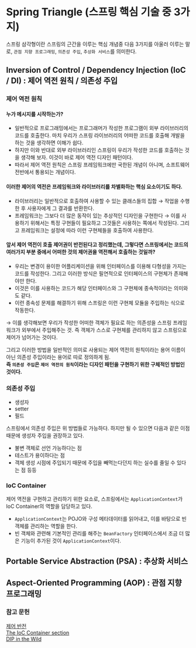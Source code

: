 # Spring Triangle (스프링 핵심 기술 중 3가지)
스프링 삼각형이란 스프링의 근간을 이루는 핵심 개념중 다음 3가지를 아울러 이루는 말로, `관점 지향 프로그래밍`, `의존성 주입`, `추상화 서비스`를 의미한다.
## Inversion of Control / Dependency Injection (IoC / DI) : 제어 역전 원칙 / 의존성 주입
### 제어 역전 원칙
#### 누가 메시지를 시작하는가?
- 일반적으로 프로그래밍에서는 프로그래머가 작성한 프로그램이 외부 라이브러리의 코드를 호출한다. 마치 우리가 스프링 라이브러리의 어떠한
코드를 호출해 개발을 하는 것을 생각하면 이해가 쉽다.
- 하지만 이와 반대로 외부 라이브러리인 스프링이 우리가 작성한 코드를 호출하는 것을 생각해 보자. 이것이 바로 제어 역전 디자인 패턴이다.
- 따라서 제어 역전 원칙은 스프링 프레임워크에만 국한된 개념이 아니며, 소프트웨어 전반에서 통용되는 개념이다.

#### 이러한 제어의 역전은 프레임워크와 라이브러리를 차별화하는 핵심 요소이기도 하다.
- 라이브러리는 일반적으로 호출하여 사용할 수 있는 클래스들의 집합 &rarr; 작업을 수행한 후 사용자에게 그 결과를 반환한다.
- 프레임워크는 그보다 더 많은 동작이 있는 추상적인 디자인을 구현한다 &rarr; 이를 사용하기 위해서는 특정 구현들이 필요하고
그것들은 사용하는 쪽에서 작성된다. 그리고 프레임워크는 설정에 따라 이런 구현체들을 호출하여 사용한다.

#### 앞서 제어 역전이 호출 제어권이 반전된다고 정리했는데, 그렇다면 스프링에서는 코드의 여러가지 부분 중에서 어떠한 것의 제어권을 역전해서 호출하는 것일까?
- 우리는 변경이 용이한 어플리케이션을 위해 인터페이스를 이용해 다형성을 가지는 코드를 작성한다. 그리고 이러한 방식은
  필연적으로 인터페이스의 구현체가 존재해야만 한다.
- 이것은 이를 사용하는 코드가 해당 인터페이스와 그 구현체에 종속적이라는 의미와도 같다.
- 이런 종속성 문제를 해결하기 위해 스프링은 이런 구현체 모듈을 주입하는 식으로 작동한다.

&rarr; 이를 생각해보면 우리가 작성한 어떠한 객체가 필요로 하는 의존성을 스프링 프레임워크가 외부에서 주입해주는 것.
즉 객체가 스스로 구현체를 관리하지 않고 스프링으로 제어가 넘어가는 것이다.

그리고 이러한 방법을 일반적인 의미로 사용되는 제어 역전의 원칙이라는 용어 이름이 아닌 의존성 주입이라는 용어로 따로 정의하게 됨.  
**즉 `의존성 주입`은 `제어 역전의 원칙`이라는 디자인 패턴을 구현하기 위한 구체적인 방법인 것이다.**

### 의존성 주입
- 생성자
- setter
- 필드

스프링에서 의존성 주입은 위 방법들로 가능하다. 하지만 될 수 있으면 다음과 같은 이점 때문에 생성자 주입을 권장하고 있다.
 - 불변 객체로 선언 가능하다는 점
 - 테스트가 용이하다는 점
 - 객체 생성 시점에 주입되기 때문에 주입을 빼먹는다던지 하는 실수를 줄일 수 있다는 점 등등
### IoC Container
제어 역전을 구현하고 관리하기 위한 요소로, 스프링에서는 `ApplicationContext`가 IoC Container의 역할을 담당하고 있다.
- `ApplicationContext`는 POJO와 구성 메타데이터를 읽어내고, 이를 바탕으로 빈 객체를 관리하는 역할을 한다.
- 빈 객체와 관련해 기본적인 관리를 해주는 `BeanFactory` 인터페이스에서 조금 더 많은 기능이 추가된 것이 `ApplicationContext`이다.
## Portable Service Abstraction (PSA) : 추상화 서비스
## Aspect-Oriented Programming (AOP) : 관점 지향 프로그래밍

### 참고 문헌
[제어 반전](https://martinfowler.com/bliki/InversionOfControl.html)  
[The IoC Container section](https://docs.spring.io/spring-framework/reference/core/beans.html)  
[DIP in the Wild](https://martinfowler.com/articles/dipInTheWild.html#YouMeanDependencyInversionRight)